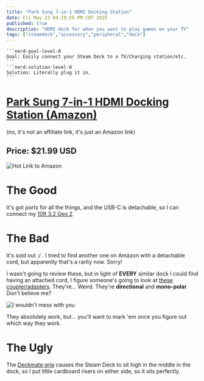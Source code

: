 ```yaml
---
title: "Park Sung 7-in-1 HDMI Docking Station"
date: Fri May 23 04:19:55 PM CDT 2025
published: true
description: "HDMI dock for when you want to play games on your TV"
tags: ["steamdeck","accessory","peripheral","dock"]
---
```

````flare
```nerd-goal-level-0
Goal: Easily connect your Steam Deck to a TV/Charging station/etc.
```
```nerd-solution-level-0
Solution: Literally plug it in.
```
````
# [Park Sung 7-in-1 HDMI Docking Station (Amazon)](https://www.amazon.com/dp/B0BG7PW7KB?ref=ppx_yo2ov_dt_b_fed_asin_title)

(no, it's not an affiliate link, it's just an Amazon link)

## Price: $21.99 USD

![Hot Link to Amazon](https://m.media-amazon.com/images/I/81jk1mb4VtL._AC_SL1500_.jpg)

# The Good

It's got ports for all the things, and the USB-C is detachable, so I can connect my [10ft 3.2 Gen 2](#/steamdeck/peripherals/usb-c-10ft-3-2-gen-2).

# The Bad

It's sold out :/ . I tried to find another one on Amazon with a detachable cord, but apparently that's a rarity now. Sorry!

I wasn't going to review these, but in light of **EVERY** similar dock I could find having an attached cord, I figure someone's going to look at [these coupler/adapters](https://www.amazon.com/gp/product/B0CTT1FJL6?ie=UTF8&th=1). They're... Weird. They're **directional** and **mono-polar** Don't believe me?

![I wouldn't mess with you](https://m.media-amazon.com/images/I/61PwKCukZ3L._AC_SL1000_.jpg)

They absolutely work, but... you'll want to mark 'em once you figure out which way they work.

# The Ugly

The [Deckmate grip](#/steamdeck/peripherals/mechanism-deckmate-and-phone-mount) causes the Steam Deck to sit high in the middle in the dock, so I put little cardboard risers on either side, so it sits perfectly.
